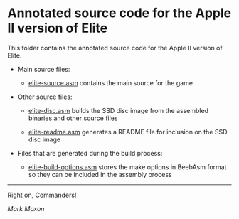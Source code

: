 # Annotated source code for the Apple II version of Elite

This folder contains the annotated source code for the Apple II version of Elite.

* Main source files:

  * [elite-source.asm](elite-source.asm) contains the main source for the game

* Other source files:

  * [elite-disc.asm](elite-disc.asm) builds the SSD disc image from the assembled binaries and other source files

  * [elite-readme.asm](elite-readme.asm) generates a README file for inclusion on the SSD disc image

* Files that are generated during the build process:

  * [elite-build-options.asm](elite-build-options.asm) stores the make options in BeebAsm format so they can be included in the assembly process

---

Right on, Commanders!

_Mark Moxon_